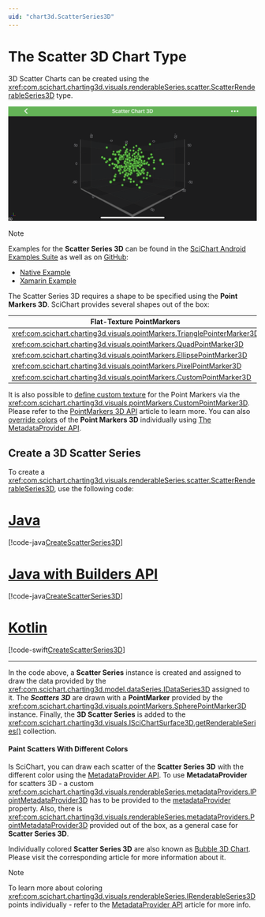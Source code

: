 ```yaml
---
uid: "chart3d.ScatterSeries3D"
---
```


# The Scatter 3D Chart Type
3D Scatter Charts can be created using the <xref:com.scichart.charting3d.visuals.renderableSeries.scatter.ScatterRenderableSeries3D> type.

![Scatter Chart 3D](images/scatter-chart-3d-example.png)

> [!NOTE]
> Examples for the **Scatter Series 3D** can be found in the [SciChart Android Examples Suite](https://www.scichart.com/examples/ios-chart/) as well as on [GitHub](https://github.com/ABTSoftware/SciChart.Android.Examples):
> - [Native Example](https://www.scichart.com/example/android-chart/android-3d-chart-example-simple-scatter/)
> - [Xamarin Example](https://www.scichart.com/example/xamarin-chart/xamarin-3d-chart-example-simple-scatter/)

The Scatter Series 3D requires a shape to be specified using the **Point Markers 3D**. SciChart provides several shapes out of the box:

| **Flat-Texture PointMarkers** | **Mesh (Volumetric) PointMarkers** |
| ----------------------------- | ---------------------------------- |
| <xref:com.scichart.charting3d.visuals.pointMarkers.TrianglePointerMarker3D>    | <xref:com.scichart.charting3d.visuals.pointMarkers.PyramidPointMarker3D>          |
| <xref:com.scichart.charting3d.visuals.pointMarkers.QuadPointMarker3D>        | <xref:com.scichart.charting3d.visuals.pointMarkers.CubePointMarker3D>             |
| <xref:com.scichart.charting3d.visuals.pointMarkers.EllipsePointMarker3D>     | <xref:com.scichart.charting3d.visuals.pointMarkers.SpherePointMarker3D>           |
| <xref:com.scichart.charting3d.visuals.pointMarkers.PixelPointMarker3D>       | <xref:com.scichart.charting3d.visuals.pointMarkers.CylinderPointMarker3D>         |
| <xref:com.scichart.charting3d.visuals.pointMarkers.CustomPointMarker3D>      |

It is also possible to [define custom texture](xref:chart3d.PointMarker3DAPI#custom-pointmarkers-3d) for the Point Markers via the <xref:com.scichart.charting3d.visuals.pointMarkers.CustomPointMarker3D>.
Please refer to the [PointMarkers 3D API](xref:chart3d.PointMarker3DAPI) article to learn more.
You can also [override colors](#paint-scatters-with-different-colors) of the **Point Markers 3D** individually using [The MetadataProvider API](xref:chart3d.MetadataProvider3DAPI).

## Create a 3D Scatter Series
To create a <xref:com.scichart.charting3d.visuals.renderableSeries.scatter.ScatterRenderableSeries3D>, use the following code:

# [Java](#tab/java)
[!code-java[CreateScatterSeries3D](../../../samples/sandbox/app/src/main/java/com/scichart/docsandbox/examples/java/series3d/ScatterSeries3D.java#CreateScatterSeries3D)]
# [Java with Builders API](#tab/javaBuilder)
[!code-java[CreateScatterSeries3D](../../../samples/sandbox/app/src/main/java/com/scichart/docsandbox/examples/javaBuilder/series3d/ScatterSeries3D.java#CreateScatterSeries3D)]
# [Kotlin](#tab/kotlin)
[!code-swift[CreateScatterSeries3D](../../../samples/sandbox/app/src/main/java/com/scichart/docsandbox/examples/kotlin/series3d/ScatterSeries3D.kt#CreateScatterSeries3D)]
***

In the code above, a **Scatter Series** instance is created and assigned to draw the data provided by the <xref:com.scichart.charting3d.model.dataSeries.IDataSeries3D> assigned to it.
The ***Scatters 3D*** are drawn with a **PointMarker** provided by the <xref:com.scichart.charting3d.visuals.pointMarkers.SpherePointMarker3D> instance.
Finally, the **3D Scatter Series** is added to the <xref:com.scichart.charting3d.visuals.ISciChartSurface3D.getRenderableSeries()> collection.

#### Paint Scatters With Different Colors
Is SciChart, you can draw each scatter of the **Scatter Series 3D** with the different color using the [MetadataProvider API](xref:chart3d.MetadataProvider3DAPI).
To use **MetadataProvider** for scatters 3D - a custom <xref:com.scichart.charting3d.visuals.renderableSeries.metadataProviders.IPointMetadataProvider3D> has to be provided to the [metadataProvider](xref:com.scichart.charting3d.visuals.renderableSeries.IRenderableSeries3D.setMetadataProvider(com.scichart.charting3d.visuals.renderableSeries.metadataProviders.IMetadataProvider3D)) property. Also, there is <xref:com.scichart.charting3d.visuals.renderableSeries.metadataProviders.PointMetadataProvider3D> provided out of the box, as a general case for **Scatter Series 3D**.

Individually colored **Scatter Series 3D** are also known as [Bubble 3D Chart](xref:chart3d.BubbleSeries3D). Please visit the corresponding article for more information about it.

> [!NOTE]
> To learn more about coloring <xref:com.scichart.charting3d.visuals.renderableSeries.IRenderableSeries3D> points individually - refer to the [MetadataProvider API](xref:chart3d.MetadataProvider3DAPI) article for more info.
